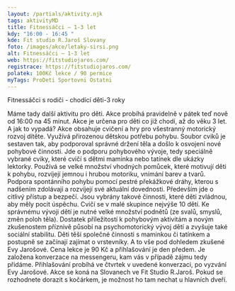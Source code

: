 ```yaml
---
layout: /partials/aktivity.njk
tags: aktivityMD
title: Fitnessáčci – 1-3 let
kdy: "16:00 - 16:45 "
kde: Fit studio R.Jaroš Slovany
foto: /images/akce/letaky-sirsi.png
alt: Fitnessáčci – 1-3 let
web: https://fitstudiojaros.com/
registrace: https://fitstudiojaros.com/
polatek: 100Kč lekce / 90 permice
myTags: ProDeti Sportovni Ostatni
---
```

Fitnessáčci s rodiči - chodící děti-3 roky

Máme tady další aktivitu pro děti. Akce probíhá pravidelně v pátek teď nově od 16:00 na 45 minut. Akce je určena pro děti co již chodí, až do věku 3 let. A jak to vypadá? Akce obsahuje cvičení a hry pro všestranný motorický rozvoj dítěte. Využívá přirozenou dětskou potřebu pohybu. Soubor cviků je sestaven tak, aby podporoval správné držení těla a došlo k osvojení nové pohybové činnosti. Jde o podporu pohybového vývoje, tedy speciálně [](<>)vybrané cviky, které cvičí s dětmi maminka nebo tatínek dle ukázky lektorky. Používá se velké množství vhodných pomůcek, které motivují děti k pohybu, rozvíjejí jemnou i hrubou motoriku, vnímání barev a tvarů. Podpora spontánního pohybu pomocí pestré překážkové dráhy, kterou s nadšením zdolávají a rozvíjejí své aktuální dovednosti. Především jde o citlivý přístup a bezpečí. Jsou vybrány takové činnosti, které děti zvládnou, aby měly pocit úspěchu. Cvičí se v malé skupince nejvýše 10 dětí. Ke správnému vývoji dětí je nutné velké množství podnětů (ze svalů, smyslů, změn poloh těla). Dostatek příležitostí k pohybovým aktivitám a novým zkušenostem příznivě působí na psychomotorický vývoj dětí a zvyšuje také sociální stabilitu. Děti těší společné činnosti s maminkou či tatínkem a postupně se začínají zajímat o vrstevníky. A to vše pod dohledem zkušené Evy Jarošové. Cena lekce je 90 Kč a přihlašování je den předem. Je založena konverzace na messengeru, kam vás v případě zájmu tedy přidáme. Přihlašování probíhá ve čtvrtek v uvedené konverzaci, po vyzvání Evy Jarošové. Akce se koná na Slovanech ve Fit Studio R.Jaroš. Pokud se rozhodnete dorazit s kočárkem, je možnost ho tam nechat u hlavních dveří.